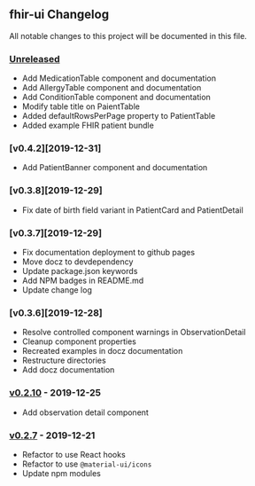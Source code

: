 ## fhir-ui Changelog

All notable changes to this project will be documented in this file.

### [Unreleased][unreleased]

- Add MedicationTable component and documentation
- Add AllergyTable component and documentation
- Add ConditionTable component and documentation
- Modify table title on PaientTable
- Added defaultRowsPerPage property to PatientTable
- Added example FHIR patient bundle

### [v0.4.2][2019-12-31]

- Add PatientBanner component and documentation

### [v0.3.8][2019-12-29]

- Fix date of birth field variant in PatientCard and PatientDetail

### [v0.3.7][2019-12-29]

- Fix documentation deployment to github pages
- Move docz to devdependency
- Update package.json keywords
- Add NPM badges in README.md
- Update change log

### [v0.3.6][2019-12-28]

- Resolve controlled component warnings in ObservationDetail
- Cleanup component properties
- Recreated examples in docz documentation
- Restructure directories
- Add docz documentation

### [v0.2.10] - 2019-12-25

- Add observation detail component

### [v0.2.7] - 2019-12-21

- Refactor to use React hooks
- Refactor to use `@material-ui/icons`
- Update npm modules

[unreleased]: https://github.com/healthintellect/fhir-ui/compare/v0.3.7...HEAD
[v0.3.6]: https://github.com/healthintellect/fhir-ui/compare/v0.3.6...v0.3.7
[v0.3.6]: https://github.com/healthintellect/fhir-ui/compare/v0.2.10...v0.3.6
[v0.2.10]: https://github.com/healthintellect/fhir-ui/compare/v0.2.9...v0.2.10
[v0.2.9]: https://github.com/healthintellect/fhir-ui/compare/v0.2.8...v0.2.9
[v0.2.8]: https://github.com/healthintellect/fhir-ui/compare/v0.2.7...v0.2.8
[v0.2.7]: https://github.com/healthintellect/fhir-ui/compare/v0.1.1...v0.2.7
